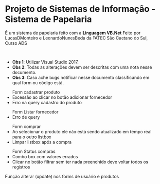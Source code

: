 ﻿
# Projeto de Sistemas de Informação - Sistema de Papelaria
<p > É um sistema de papelaria feito com a <strong>Linguagem VB.Net</strong> Feito por LucasDMonteiro e LeonardoNunesBeda da FATEC São Caetano do Sul, Curso ADS</p>
<br>
<ul>
	<li><b>Obs 1</b>: Utilizar Visual Studio 2017.</li>
	<li><b>Obs 2</b>: Todas as alterações devem ser descritas com uma nota nesse documento.</li>
	<li><b>Obs 3</b>: Caso ache bugs notificar nesse documento classificando em qual form ou código está.</li>
</ul>



	

<ul> Form cadastrar produto
	
<li>  Excessão ao clicar no botão adicionar fornecedor </li>
	
<li>  Erro na query cadastro do produto </li>
</ul>
<ul> Form Listar fornecedor
	
<li>  Erro de query </li>

</ul>

<ul> Form comprar
	
<li>  Ao selecionar o produto ele não está sendo atualizado em tempo real para o outro listbox </li>
	<li>  Limpar listbox após a compra </li>
</ul>
<ul> Form Status compras 
	<li>  Combo box com valores errados </li>
	
<li>  Clicar no botão filtrar sem ter nada preenchido deve voltar todos os registros </li>

</ul>

Função alterar (update) nos forms de usuário e produtos

